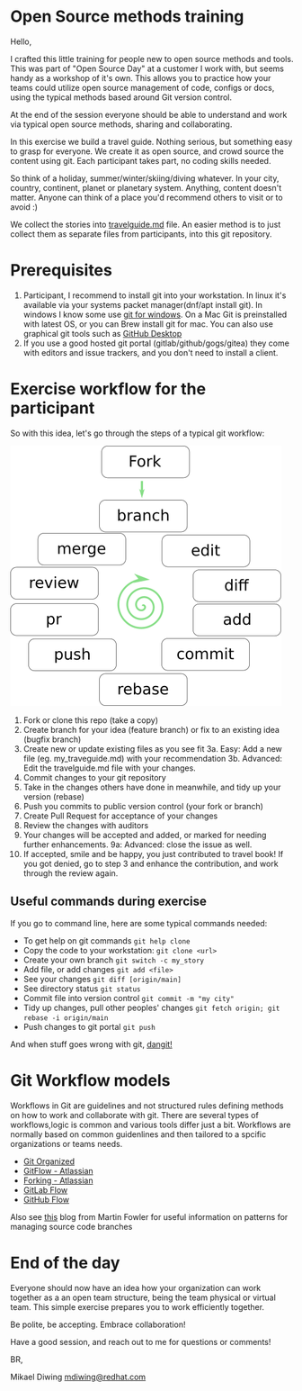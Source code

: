 ﻿# Open Source methods training

Hello,

I crafted this little training for people new to open source methods and
tools. This was part of "Open Source Day" at a customer I work with, but
seems handy as a workshop of it's own. This allows you to practice how your
teams could utilize open source management of code, configs or docs, using
the typical methods based around Git version control.

At the end of the session everyone should be able to understand and work
via typical open source methods, sharing and collaborating.

In this exercise we build a travel guide. Nothing serious, but something
easy to grasp for everyone. We create it as open source, and crowd source
the content using git. Each participant takes part, no coding skills needed.

So think of a holiday, summer/winter/skiing/diving whatever. In your city,
country, continent, planet or planetary system. Anything, content doesn't
matter. Anyone can think of a place you'd recommend others to visit or
to avoid :)

We collect the stories into [travelguide.md](travelguide.md) file. An easier
method is to just collect them as separate files from participants, into this
git repository.

# Prerequisites


1. Participant, I recommend to install git into your workstation.
   In linux it's available via your systems packet manager(dnf/apt install git). 
   In windows I know some use [git for windows](https://git-scm.com/download/win). 
   On a Mac Git is preinstalled with latest OS, or you can Brew install git for mac. 
   You can also use graphical git tools such as [GitHub Desktop](https://desktop.github.com/)
2. If you use a good hosted git portal (gitlab/github/gogs/gitea) they come
   with editors and issue trackers, and you don't need to install a client.


# Exercise workflow for the participant

So with this idea, let's go through the steps of a typical git workflow:

![process steps](./pics/steps.png)

1. Fork or clone this repo (take a copy)
2. Create branch for your idea (feature branch) or fix to an existing idea
   (bugfix branch)
3. Create new or update existing files as you see fit
3a. Easy: Add a new file (eg. my_traveguide.md) with your recommendation
3b. Advanced: Edit the travelguide.md file with your changes. 
4. Commit changes to your git repository
5. Take in the changes others have done in meanwhile, and tidy up your version
   (rebase)
6. Push you commits to public version control (your fork or branch)
7. Create Pull Request for acceptance of your changes
8. Review the changes with auditors
9. Your changes will be accepted and added, or marked for needing further
   enhancements.
9a: Advanced: close the issue as well.
10. If accepted, smile and be happy, you just contributed to travel book!
    If you got denied, go to step 3 and enhance the contribution, and work
    through the review again.

## Useful commands during exercise

If you go to command line, here are some typical commands needed:

* To get help on git commands ```git help clone```
* Copy the code to your workstation: ```git clone <url>```
* Create your own branch ```git switch -c my_story```
* Add file, or add changes ```git add <file>```
* See your changes ```git diff [origin/main]```
* See directory status ```git status```
* Commit file into version control ```git commit -m "my city"```
* Tidy up changes, pull other peoples' changes
  ```git fetch origin; git rebase -i origin/main```
* Push changes to git portal ```git push```

And when stuff goes wrong with git, [dangit!](https://dangitgit.com/)

# Git Workflow models


Workflows in Git are guidelines and not structured rules defining methods on how to work and collaborate with git. 
There are several types of workflows,logic is common and various tools differ just a bit. Workflows are normally based on common 
guidenlines and then tailored to a spcific organizations or teams needs. 

* [Git Organized](https://render.com/blog/git-organized-a-better-git-flow)
* [GitFlow - Atlassian](https://www.atlassian.com/git/tutorials/comparing-workflows/gitflow-workflow)
* [Forking - Atlassian](https://www.atlassian.com/git/tutorials/comparing-workflows/forking-workflow)
* [GitLab Flow](https://docs.gitlab.com/ee/topics/gitlab_flow.html)
* [GitHub Flow](https://docs.github.com/en/get-started/quickstart/github-flow)

Also see [this](https://martinfowler.com/articles/branching-patterns.html) blog from Martin Fowler for useful information 
on patterns for managing source code branches



# End of the day

Everyone should now have an idea how your organization can work together as a
an open team structure, being the team physical or virtual team. This simple
exercise prepares you to work efficiently together.

Be polite, be accepting. Embrace collaboration!

Have a good session, and reach out to me for questions or comments!

BR,

Mikael Diwing
mdiwing@redhat.com
